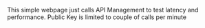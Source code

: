 This simple webpage just calls API Management to test latency and performance.
Public Key is limited to couple of calls per minute 
